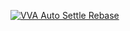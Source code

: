 [![VVA Auto Settle Rebase](https://github.com/Smart-Earners-Team/Automations/actions/workflows/vva-settle-scheduler.yml/badge.svg)](https://github.com/Smart-Earners-Team/Automations/actions/workflows/vva-settle-scheduler.yml)
